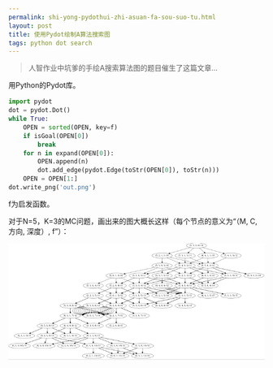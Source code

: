 ```yaml
---
permalink: shi-yong-pydothui-zhi-asuan-fa-sou-suo-tu.html
layout: post
title: 使用Pydot绘制A算法搜索图
tags: python dot search
---
```


>人智作业中坑爹的手绘A搜索算法图的题目催生了这篇文章...

用Python的Pydot库。

```python
import pydot
dot = pydot.Dot()
while True:
    OPEN = sorted(OPEN, key=f)
    if isGoal(OPEN[0])
        break
    for n in expand(OPEN[0]):
        OPEN.append(n)
        dot.add_edge(pydot.Edge(toStr(OPEN[0]), toStr(n)))
    OPEN = OPEN[1:]
dot.write_png('out.png')

```
f为启发函数。

对于N=5，K=3的MC问题，画出来的图大概长这样（每个节点的意义为“（M, C, 方向, 深度）, f”）：

![](images/pydot-search-tree.png)

